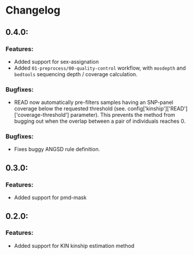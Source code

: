 # Changelog
## 0.4.0:
### Features:
- Added support for sex-assignation
- Added `01-preprocess/00-quality-control` workflow, with `mosdepth` and `bedtools` sequencing depth / coverage calculation.
### Bugfixes:
- READ now automatically pre-filters samples having an SNP-panel coverage below the requested threshold (see. config['kinship']['READ']['coverage-threshold'] parameter). This prevents the method from bugging out when the overlap between a pair of individuals reaches 0.

### Bugfixes:
- Fixes buggy ANGSD rule definition.
## 0.3.0:
### Features:  
- Added support for pmd-mask 
## 0.2.0:
### Features:
- Added support for KIN kinship estimation method
